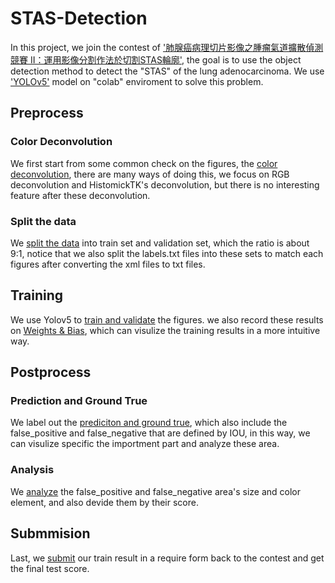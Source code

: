 # STAS-Detection
In this project, we join the contest of ['肺腺癌病理切片影像之腫瘤氣道擴散偵測競賽 II：運用影像分割作法於切割STAS輪廓'](https://tbrain.trendmicro.com.tw/Competitions/Details/22), the goal is to use the object detection method to detect the "STAS" of the lung adenocarcinoma. We use ['YOLOv5'](https://github.com/ultralytics/yolov5) model on "colab" enviroment to solve this problem.

## Preprocess
### Color Deconvolution
We first start from some common check on the figures, the [color deconvolution](./Color_Deconvolution_PS.ipynb), there are many ways of doing this, we focus on RGB deconvolution and HistomickTK's deconvolution, but there is no interesting feature after these deconvolution.

### Split the data
We [split the data](./Split_the_data_PS.ipynb) into train set and validation set, which the ratio is about 9:1, notice that we also split the labels.txt files into these sets to match each figures after converting the xml files to txt files.

## Training
We use Yolov5 to [train and validate](./YOLOv5_PS.ipynb) the figures. we also record these results on [Weights & Bias](https://wandb.ai/), which can visulize the training results in a more intuitive way.

## Postprocess
### Prediction and Ground True
We label out the [prediciton and ground true](./Prediction_and_Ground_true.ipynb), which also include the false_positive and false_negative that are defined by IOU, in this way, we can visulize specific the importment part and analyze these area.

### Analysis
We [analyze](./Analysis.ipynb) the false_positive and false_negative area's size and color element, and also devide them by their score.

## Submmision
Last, we [submit](./Submmision.ipynb) our train result in a require form back to the contest and get the final test score.
